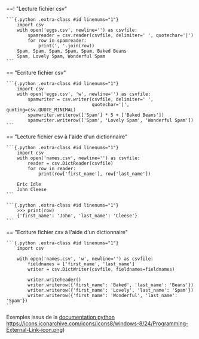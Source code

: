 ==! "Lecture fichier csv"

    ```{.python .extra-class #id linenums="1"}
        import csv
        with open('eggs.csv', newline='') as csvfile:
            spamreader = csv.reader(csvfile, delimiter=' ', quotechar='|')
            for row in spamreader:
                print(', '.join(row))
        Spam, Spam, Spam, Spam, Spam, Baked Beans
        Spam, Lovely Spam, Wonderful Spam
    ```


== "Ecriture fichier csv"

    ```{.python .extra-class #id linenums="1"}
        import csv
        with open('eggs.csv', 'w', newline='') as csvfile:
            spamwriter = csv.writer(csvfile, delimiter=' ',
                                    quotechar='|', quoting=csv.QUOTE_MINIMAL)
            spamwriter.writerow(['Spam'] * 5 + ['Baked Beans'])
            spamwriter.writerow(['Spam', 'Lovely Spam', 'Wonderful Spam'])
    ```

== "Lecture fichier csv à l'aide d'un dictionnaire"

    ```{.python .extra-class #id linenums="1"}
        import csv
        with open('names.csv', newline='') as csvfile:
            reader = csv.DictReader(csvfile)
            for row in reader:
                print(row['first_name'], row['last_name'])

        Eric Idle
        John Cleese
    ```

    ```{.python .extra-class #id linenums="1"}
        >>> print(row)
        {'first_name': 'John', 'last_name': 'Cleese'}
    ```

== "Ecriture fichier csv à l'aide d'un dictionnaire"

    ```{.python .extra-class #id linenums="1"}
        import csv

        with open('names.csv', 'w', newline='') as csvfile:
            fieldnames = ['first_name', 'last_name']
            writer = csv.DictWriter(csvfile, fieldnames=fieldnames)

            writer.writeheader()
            writer.writerow({'first_name': 'Baked', 'last_name': 'Beans'})
            writer.writerow({'first_name': 'Lovely', 'last_name': 'Spam'})
            writer.writerow({'first_name': 'Wonderful', 'last_name': 'Spam'})
    ```


Exemples issus de la <a href="https://docs.python.org/fr/3/library/csv.html" target="_blank">documentation python
https://icons.iconarchive.com/icons/icons8/windows-8/24/Programming-External-Link-icon.png)</a><br>